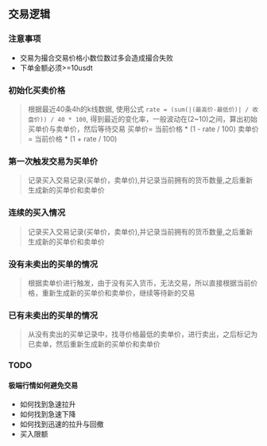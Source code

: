 ## 交易逻辑

### 注意事项
- 交易为撮合交易价格小数位数过多会造成撮合失败
- 下单金额必须>=10usdt

### 初始化买卖价格
>根据最近40条4h的k线数据, 使用公式 `rate = (sum(|(最高价-最低价)| / 收盘价)) / 40 * 100`, 得到最近的变化率，一般波动在(2~10)之间，算出初始买单价与卖单价，然后等待交易
>买单价= 当前价格 * (1 - rate / 100)
>卖单价= 当前价格 * (1 + rate / 100)

### 第一次触发交易为买单价
>记录买入交易记录(买单价，卖单价),并记录当前拥有的货币数量,之后重新生成新的买单价和卖单价

### 连续的买入情况
> 记录买入交易记录(买单价，卖单价),并记录当前拥有的货币数量,之后重新生成新的买单价和卖单价

### 没有未卖出的买单的情况
>根据卖单价进行触发，由于没有买入货币，无法交易，所以直接根据当前价格，重新生成新的买单价和卖单价，继续等待新的交易

### 已有未卖出的买单的情况
>从没有卖出的买单记录中，找寻价格最低的卖单价，进行卖出，之后标记为已卖单，然后重新生成新的买单价和卖单价

### TODO

#### 极端行情如何避免交易
- 如何找到急速拉升
- 如何找到急速下降
- 如何找到迅速的拉升与回撤
- 买入限额


